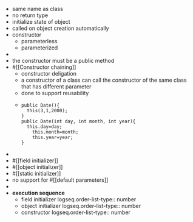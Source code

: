 - same name as class
- no return type
- initialize state of object
- called on object creation automatically
- constructor
	- parameterless
	- parameterized
-
- the constructor must be a public method
- #[[Constructor chaining]]
	- constructor deligation
	- a constructor of a class can call the constructor of the same class that has different parameter
	- done to support reusability
	- ```
	  public Date(){
	  	this(3,1,2000);
	  }
	  public Date(int day, int month, int year){
	  	this.day=day;
	      this.month=month;
	      this.year=year;
	  }
	  ```
-
- #[[field initializer]]
- #[[object initializer]]
- #[[static initializer]]
- no support for #[[default parameters]]
-
- __execution sequence__
	- field initializer
	  logseq.order-list-type:: number
	- object initializer
	  logseq.order-list-type:: number
	- constructor
	  logseq.order-list-type:: number